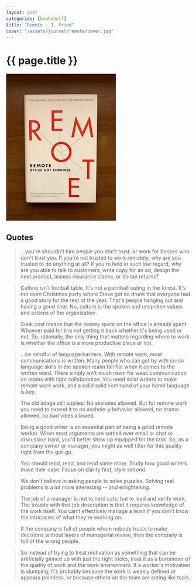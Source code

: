 ```yaml
---
layout: post
categories: [bookshelf]
title: "Remote — J. Fried"
cover: "/assets/journal/remote/cover.jpg"
---
```

# {{ page.title }}

![Book cover](/assets/journal/remote/cover_photo.jpg)

## Quotes

> ...you're shouldn't hire people you don't trust, or work for bosses who don't trust you. If you're not trusted to work remotely, why are you trusted to do anything at all? If you're held in such low regard, why are you able to talk to customers, write copy for an ad, design the next product, assess insurance claims, or do tax returns?

> Culture isn't football table. It's not a paintball outing in the forest. It's not even Christmas party where Steve got so drunk that everyone had a good story for the rest of the year. That's people hanging out and having a good time. No, culture is the spoken and unspoken values and actions of the organization.

> Sunk cost means that the money spent on the office is already spent. Whoever paid for it is not getting it back whether it's being used or not. So, rationally, the only thing that matters regarding where to work is whether the office is a more productive place or not.

> ...be mindful of language barriers. With remote work, most communications is written. Many people who can get by with so-so language skills in the spoken realm fall flat when it comes to the written word. There simply isn't much room for weak communication on teams with tight collaboration. You need solid writers to make remote work work, and a solid solid command of your home language is key.

> The old adage still applies: No assholes allowed. But for remote work you need to extend it to no asshole-y behavior allowed, no drama allowed, no bad vibes allowed.

> Being a good writer is an essential part of being a good remote worker. When most arguments are settled over email or chat or discussion bard, you'd better show up equipped for the task. So, as a company owner or manager, you might as well filter for this quality right from the get-go.

> You should read, read, and read some more. Study how good writers make their case. Focus on clarity first, style second.

> We don't believe in asking people to solve puzzles. Solving real problems is a lot more interesting -- and enlightening.

> The job of a manager is not to herd cats, but to lead and verify work. The trouble with that job description is that it requires knowledge of the work itself. You can't effectively manage a team if you don't know the intricacies of what they're working on.

> If the company is full of people whom nobody trusts to make decisions without layers of managerial review, then the company is full of the wrong people.

> So instead of trying to treat motivation as something that can be artificially ginned up with just the right tricks, treat it as a barometer of the quality of work and the work environment. If a worker's motivation is slumping, it's probably because the work is weakly defined or appears pointless, or because others on the team are acting like tools.

